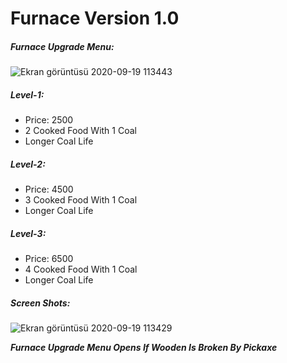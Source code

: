 # Furnace Version 1.0

##### Furnace Upgrade Menu:

![Ekran görüntüsü 2020-09-19 113443](https://user-images.githubusercontent.com/49764317/93663027-5143d280-fa6d-11ea-9494-1e5f5674aeea.png)

##### Level-1:

- Price: 2500
- 2 Cooked Food With 1 Coal
- Longer Coal Life

##### Level-2:

- Price: 4500
- 3 Cooked Food With 1 Coal
- Longer Coal Life

##### Level-3:

- Price: 6500
- 4 Cooked Food With 1 Coal
- Longer Coal Life

##### Screen Shots:

![Ekran görüntüsü 2020-09-19 113429](https://user-images.githubusercontent.com/49764317/93663015-340f0400-fa6d-11ea-98ec-edecfb6b0077.png)

_**Furnace Upgrade Menu Opens If Wooden Is Broken By Pickaxe**_
